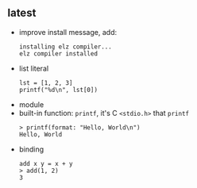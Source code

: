 ## latest

- improve install message, add:
    ```
    installing elz compiler...
    elz compiler installed
    ```
- list literal
    ```
    lst = [1, 2, 3]
    printf("%d\n", lst[0])
    ```
- module
- built-in function: `printf`, it's C `<stdio.h>` that `printf`
    ```
    > printf(format: "Hello, World\n")
    Hello, World
    ```
- binding
    ```
    add x y = x + y
    > add(1, 2)
    3
    ```

